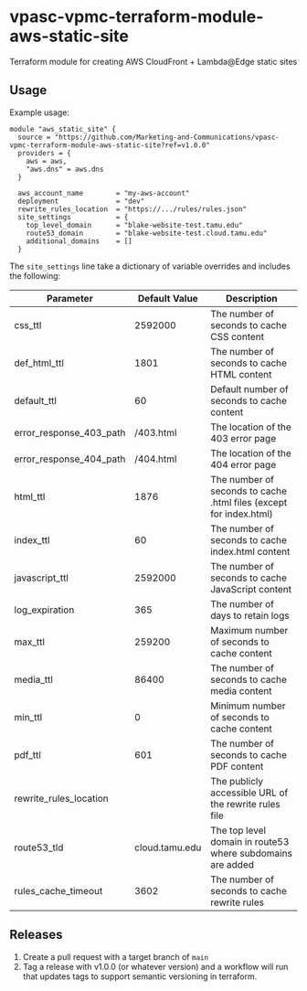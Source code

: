 # vpasc-vpmc-terraform-module-aws-static-site

Terraform module for creating AWS CloudFront + Lambda@Edge static sites

## Usage

Example usage:

```hcl
module "aws_static_site" {
  source = "https://github.com/Marketing-and-Communications/vpasc-vpmc-terraform-module-aws-static-site?ref=v1.0.0"
  providers = {
    aws = aws,
    "aws.dns" = aws.dns
  }

  aws_account_name        = "my-aws-account"
  deployment              = "dev"
  rewrite_rules_location  = "https://.../rules/rules.json"
  site_settings           = {
    top_level_domain      = "blake-website-test.tamu.edu"
    route53_domain        = "blake-website-test.cloud.tamu.edu"
    additional_domains    = []
  }
```

The `site_settings` line take a dictionary of variable overrides and includes the following:

| Parameter | Default Value | Description |
|-----------|---------------|-------------|
|css_ttl|2592000|The number of seconds to cache CSS content|
|def_html_ttl|1801|The number of seconds to cache HTML content|
|default_ttl|60|Default number of seconds to cache content|
|error_response_403_path|/403.html|The location of the 403 error page|
|error_response_404_path|/404.html|The location of the 404 error page|
|html_ttl|1876|The number of seconds to cache .html files (except for index.html)|
|index_ttl|60|The number of seconds to cache index.html content|
|javascript_ttl|2592000|The number of seconds to cache JavaScript content|
|log_expiration|365|The number of days to retain logs|
|max_ttl|259200|Maximum number of seconds to cache content|
|media_ttl|86400|The number of seconds to cache media content|
|min_ttl|0|Minimum number of seconds to cache content|
|pdf_ttl|601|The number of seconds to cache PDF content|
|rewrite_rules_location||The publicly accessible URL of the rewrite rules file|
|route53_tld|cloud.tamu.edu|The top level domain in route53 where subdomains are added|
|rules_cache_timeout|3602|The number of seconds to cache rewrite rules|

## Releases
1. Create a pull request with a target branch of `main`
2. Tag a release with v1.0.0 (or whatever version) and a workflow will run that updates tags to support semantic versioning in terraform.